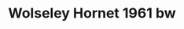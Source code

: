 ---
    title: Wolseley Hornet 1961 bw
    slug: Wolseley-Hornet-1961-bw
    description:
    code: Wolseley-Hornet-1961-bw
    image: https://cmdiy-archive.s3.us-east-1.amazonaws.com/adverts/images/Wolseley+Hornet+1961+bw.jpeg
    download: https://cmdiy-archive.s3.us-east-1.amazonaws.com/adverts/documents/Wolseley+Hornet+1961+bw.pdf
---